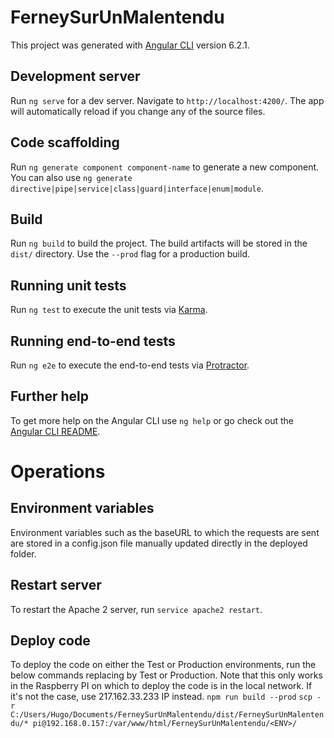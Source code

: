 # FerneySurUnMalentendu

This project was generated with [Angular CLI](https://github.com/angular/angular-cli) version 6.2.1.

## Development server

Run `ng serve` for a dev server. Navigate to `http://localhost:4200/`. The app will automatically reload if you change any of the source files.

## Code scaffolding

Run `ng generate component component-name` to generate a new component. You can also use `ng generate directive|pipe|service|class|guard|interface|enum|module`.

## Build

Run `ng build` to build the project. The build artifacts will be stored in the `dist/` directory. Use the `--prod` flag for a production build.

## Running unit tests

Run `ng test` to execute the unit tests via [Karma](https://karma-runner.github.io).

## Running end-to-end tests

Run `ng e2e` to execute the end-to-end tests via [Protractor](http://www.protractortest.org/).

## Further help

To get more help on the Angular CLI use `ng help` or go check out the [Angular CLI README](https://github.com/angular/angular-cli/blob/master/README.md).

# Operations

## Environment variables 

Environment variables such as the baseURL to which the requests are sent are stored in a config.json file manually updated directly in the deployed folder.

## Restart server

To restart the Apache 2 server, run `service apache2 restart`. 

## Deploy code

To deploy the code on either the Test or Production environments, run the below commands replacing <ENV> by Test or Production.
Note that this only works in the Raspberry PI on which to deploy the code is in the local network. If it's not the case, use 217.162.33.233 IP instead.
`npm run build --prod`
`scp -r C:/Users/Hugo/Documents/FerneySurUnMalentendu/dist/FerneySurUnMalentendu/* pi@192.168.0.157:/var/www/html/FerneySurUnMalentendu/<ENV>/`

